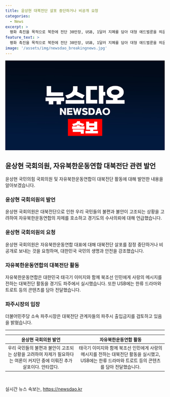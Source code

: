 ```yaml
---
title: 윤상현 대북전단 살포 중단하거나 비공개 요청
categories:
  - News
excerpt: >
  평화 촉진을 목적으로 북한에 전단 30만장, USB, 1달러 지폐를 담아 대형 애드벌룬을 띄운 자유북한운동연합에 대해, 윤상현 의원은 대북전단으로 인한 안전 우려를 고려해 자제를 요구했다. 경기도는 해당 단체를 항공안전법 위반 혐의로 수사 의뢰하고 파주시장은 출입금지 검토 중이며, 의원은 대북전단이 남북·남남 갈등 확산 우려를 토로했다. 대표에게 대승적인 결정을 촉구하고 국민의 안전을 중시해 중단을 요청했다. 전단에는 대한민국은 북조선 인민을 사랑한다는 내용이 적혀 있었으며, USB에는 한류 드라마와 트로트 음악 등이 담겼다.
feature_text: >
  평화 촉진을 목적으로 북한에 전단 30만장, USB, 1달러 지폐를 담아 대형 애드벌룬을 띄운 자유북한운동연합에 대해, 윤상현 의원은 대북전단으로 인한 안전 우려를 고려해 자제를 요구했다. 경기도는 해당 단체를 항공안전법 위반 혐의로 수사 의뢰하고 파주시장은 출입금지 검토 중이며, 의원은 대북전단이 남북·남남 갈등 확산 우려를 토로했다. 대표에게 대승적인 결정을 촉구하고 국민의 안전을 중시해 중단을 요청했다. 전단에는 대한민국은 북조선 인민을 사랑한다는 내용이 적혀 있었으며, USB에는 한류 드라마와 트로트 음악 등이 담겼다.
image: '/assets/img/newsdao_breakingnews.jpg'
---
```


<p><img src="/assets/img/newsdao_breakingnews.jpg" alt="implanttips 속보" /></p>

<h2 data-ke-size="size26">윤상현 국회의원, 자유북한운동연합 대북전단 관련 발언</h2>

<p data-ke-size="size16">윤상현 국민의힘 국회의원 및 자유북한운동연합이 대북전단 활동에 대해 발언한 내용을 알아보겠습니다.</p>

<h3>윤상현 국회의원의 발언</h3>

<p data-ke-size="size16">윤상현 국회의원은 대북전단으로 인한 우리 국민들의 불편과 불안이 고조되는 상황을 고려하여 자유북한운동연합의 자제를 호소하고 경기도의 수사의뢰에 대해 언급했습니다.</p>

<h3>윤상현 국회의원의 요청</h3>

<p data-ke-size="size16">윤상현 국회의원은 자유북한운동연합 대표에 대해 대북전단 살포를 잠정 중단하거나 비공개로 보내는 것을 요청하며, 대한민국 국민의 생명과 안전을 강조했습니다.</p>

<h3>자유북한운동연합의 대북전단 활동</h3>

<p data-ke-size="size16">자유북한운동연합은 대한민국 태극기 이미지와 함께 북조선 인민에게 사랑의 메시지를 전하는 대북전단 활동을 경기도 파주에서 실시했습니다. 또한 USB에는 한류 드라마와 트로트 등의 콘텐츠를 담아 전달했습니다.</p>

<h3>파주시장의 입장</h3>

<p data-ke-size="size16">더불어민주당 소속 파주시장은 대북전단 관계자들의 파주시 출입금지를 검토하고 있음을 밝혔습니다.</p>

<hr>

<table>
  <thead>
    <tr>
      <th style="text-align: center;">윤상현 국회의원 발언</th>
      <th style="text-align: center;">자유북한운동연합 활동</th>
    </tr>
  </thead>
  <tbody>
    <tr>
      <td style="text-align: center;">우리 국민들의 불편과 불안이 고조되는 상황을 고려하여 자제가 필요하다는 여론이 커지던 중에 이뤄진 추가 살포이다. 안타깝다.</td>
      <td style="text-align: center;">태극기 이미지와 함께 북조선 인민에게 사랑의 메시지를 전하는 대북전단 활동을 실시했고, USB에는 한류 드라마와 트로트 등의 콘텐츠를 담아 전달했습니다.</td>
    </tr>
  </tbody>
</table>

<p data-ke-size="size16">&nbsp;</p>
실시간 뉴스 속보는, <a href="https://newsdao.kr" rel="dofollow">https://newsdao.kr</a>


